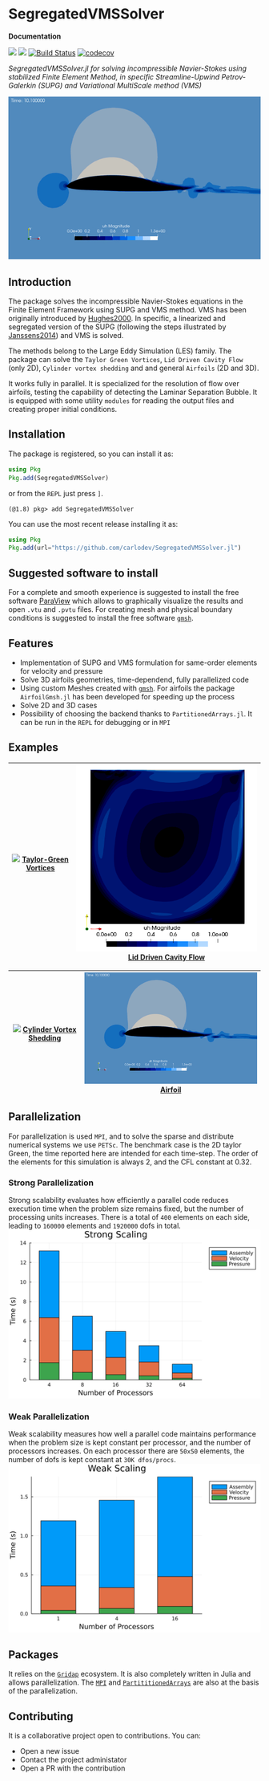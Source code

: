 # SegregatedVMSSolver

**Documentation**

[![](https://img.shields.io/badge/docs-stable-blue.svg)](https://carlodev.github.io/SegregatedVMSSolver.jl/stable/)
[![](https://img.shields.io/badge/docs-dev-blue.svg)](https://carlodev.github.io/SegregatedVMSSolver.jl/dev/)
[![Build Status](https://github.com/carlodev/SegregatedVMSSolver.jl/actions/workflows/CI.yml/badge.svg?branch=master)](https://github.com/carlodev/SegregatedVMSSolver.jl/actions/workflows/CI.yml?query=branch%3Amaster)
[![codecov](https://codecov.io/gh/carlodev/SegregatedVMSSolver.jl/graph/badge.svg?token=GSJB5o6A0m)](https://codecov.io/gh/carlodev/SegregatedVMSSolver.jl)

*SegregatedVMSSolver.jl for solving incompressible Navier-Stokes using stabilized Finite Element Method, in specific Streamline-Upwind Petrov-Galerkin (SUPG) and Variational MultiScale method (VMS)*

![Julia flow](docs/figs/DU89.gif)

## Introduction
The package solves the incompressible Navier-Stokes equations in the Finite Element Framework using SUPG and VMS method. VMS has been originally introduced by [Hughes2000](@cite). In specific, a linearized and segregated version of the SUPG (following the steps illustrated by [Janssens2014](@cite)) and VMS is solved. 

The methods belong to the Large Eddy Simulation (LES) family. The package can solve the `Taylor Green Vortices`, `Lid Driven Cavity Flow` (only 2D), `Cylinder vortex shedding` and and general `Airfoils` (2D and 3D). 

It works fully in parallel. It is specialized for the resolution of flow over airfoils, testing the capability of detecting the Laminar Separation Bubble. It is equipped with some utility `modules` for reading the output files and creating proper initial conditions.

## Installation
The package is registered, so you can install it as:
```julia
using Pkg
Pkg.add(SegregatedVMSSolver)
```

or from the `REPL` just press `]`.

```example
(@1.8) pkg> add SegregatedVMSSolver
```

You can use the most recent release installing it as:
```julia
using Pkg
Pkg.add(url="https://github.com/carlodev/SegregatedVMSSolver.jl")
```

## Suggested software to install

For a complete and smooth experience is suggested to install the free software [ParaView](https://www.paraview.org/) which allows to graphically visualize the results and open `.vtu` and `.pvtu` files.
For creating mesh and physical boundary conditions is suggested to install the free software [`gmsh`](https://gmsh.info/).

## Features
- Implementation of SUPG and VMS formulation for same-order elements for velocity and pressure
- Solve 3D airfoils geometries, time-dependend, fully parallelized code
- Using custom Meshes created with [`gmsh`](https://gmsh.info/). For airfoils the package `AirfoilGmsh.jl` has been developed for speeding up the process
- Solve 2D and 3D cases
- Possibility of choosing the backend thanks to `PartitionedArrays.jl`. It can be run in the `REPL` for debugging or in `MPI`


## Examples

| ![](docs/figs/TGV.gif)  [Taylor-Green Vortices](https://carlodev.github.io/SegregatedVMSSolver.jl/dev/Cases/taylorgreen/) |  ![](docs/figs/Ldx.png)  [Lid Driven Cavity Flow](https://carlodev.github.io/SegregatedVMSSolver.jl/dev/Cases/liddriven/) |
|:-------------:|:-------------:|

| ![](docs/figs/Cyl3D.gif)  [Cylinder Vortex Shedding](https://carlodev.github.io/SegregatedVMSSolver.jl/dev/Cases/cylinder/)  | ![](docs/figs/DU89.gif) [Airfoil](https://carlodev.github.io/SegregatedVMSSolver.jl/dev/Cases/airfoil/)   | 
|:-------------:|:-------------:|


## Parallelization
For parallelization is used `MPI`, and to solve the sparse and distribute numerical systems we use `PETSc`.
The benchmark case is the 2D taylor Green, the time reported here are intended for each time-step. The order of the elements for this simulation is always 2, and the CFL constant at 0.32.

### Strong Parallelization
Strong scalability evaluates how efficiently a parallel code reduces execution time when the problem size remains fixed, but the number of processing units increases. There is a total of `400` elements on each side, leading to `160000` elements and `1920000` dofs in total.
![MPI-strong](docs/figs/STRONG_TGV.png)


### Weak Parallelization
Weak scalability measures how well a parallel code maintains performance when the problem size is kept constant per processor, and the number of processors increases. On each processor there are `50x50` elements, the number of dofs is kept constant at `30K dfos/procs`.
![MPI-weak](docs/figs/WEAK_TGV.png)



## Packages
It relies on the  [`Gridap`](https://github.com/gridap/Gridap.jl) ecosystem. It is also completely written in Julia and allows parallelization. The [`MPI`](https://github.com/JuliaParallel/MPI.jl) and [`PartititionedArrays`](https://github.com/fverdugo/PartitionedArrays.jl) are also at the basis of the parallelization.



## Contributing
It is a collaborative project open to contributions. You can:
- Open a new issue
- Contact the project administator
- Open a PR with the contribution